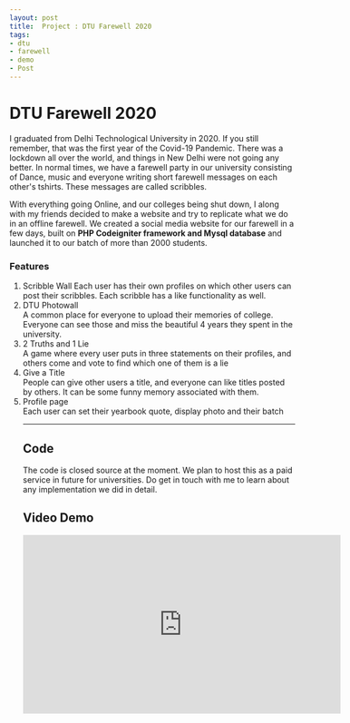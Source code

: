 ```yaml
---
layout: post
title:  Project : DTU Farewell 2020
tags:
- dtu
- farewell
- demo
- Post
---
```



  

<h1  id="heading1">DTU Farewell 2020</h1>

<p>I graduated from Delhi Technological University in 2020. If you still remember, that was the first year of the Covid-19 Pandemic. There was a lockdown all over the world, and things in New Delhi were not going any better. In normal times, we have a farewell party in our university consisting of Dance, music and everyone writing short farewell messages on each other's tshirts. These messages are called scribbles.</p>
<p>
With everything going Online, and our colleges being shut down, I along with my friends decided to make a website and try to replicate what we do in an offline farewell. We created a social media website for our farewell in a few days, built on <b>PHP Codeigniter framework and Mysql database</b> and launched it to our batch of more than 2000 students.
</p>
<h3>Features</h3>
<ol>
<li> Scribble Wall
Each user has their own profiles on which other users can post their scribbles. Each scribble has a like functionality as well.
<li>DTU Photowall</li>
A common place for everyone to upload their memories of college. Everyone can see those and miss the beautiful 4 years they spent in the university.
<li>2 Truths and 1 Lie</li>
A game where every user puts in three statements on their profiles, and others come and vote to find which one of them is a lie
<li>Give a Title</li>
People can give other users a title, and everyone can like titles posted by others. It can be some funny memory associated with them.
<li>Profile page</li>
Each user can set their yearbook quote, display photo and their batch

  

<hr  />

  <h2 >Code</h2>
The code is closed source at the moment. We plan to host this as a paid service in future for universities. Do get in touch with me to learn about any implementation we did in detail.

<h2  id="media">Video Demo</h2>
 
<iframe width="560" height="315" src="https://www.youtube.com/embed/H9KZO6ec8mU" title="YouTube video player" frameborder="0" allow="accelerometer; autoplay; clipboard-write; encrypted-media; gyroscope; picture-in-picture" allowfullscreen></iframe>


  
